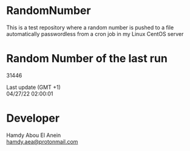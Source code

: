 # RandomNumber    
This is a test repository where a random number is pushed to a file automatically passwordless from a cron job in my Linux CentOS server    
# Random Number of the last run   
31446
      
Last update (GMT +1)    
04/27/22 02:00:01
# Developer    
Hamdy Abou El Anein   
hamdy.aea@protonmail.com
